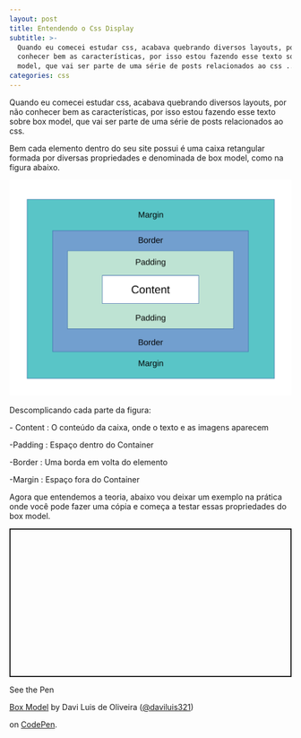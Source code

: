 ```yaml
---
layout: post
title: Entendendo o Css Display
subtitle: >-
  Quando eu comecei estudar css, acabava quebrando diversos layouts, por não
  conhecer bem as características, por isso estou fazendo esse texto sobre box
  model, que vai ser parte de uma série de posts relacionados ao css ...
categories: css
---
```

Quando eu comecei estudar css, acabava quebrando diversos layouts, por não conhecer bem as características, por isso estou fazendo esse texto sobre box model, que vai ser parte de uma série de posts relacionados ao css.

Bem  cada elemento dentro do seu site possui é uma caixa retangular formada por diversas propriedades e denominada de box model, como na figura abaixo.

![Box Model](/img/uploads/box-model.svg "Box Model")

 Descomplicando cada parte da figura:

\- Content : O conteúdo da caixa, onde o texto e as imagens aparecem

\-Padding : Espaço dentro do Container 

\-Border : Uma borda em volta do elemento

\-Margin :  Espaço fora do Container

Agora que entendemos a teoria, abaixo vou deixar um exemplo na prática onde você pode fazer uma cópia e começa a testar essas propriedades do box model.

<div>

<p class="codepen" data-height="265" data-theme-id="0" data-default-tab="html,result" data-user="daviluis321" data-slug-hash="pozrqKw" style="height: 265px; box-sizing: border-box; display: flex; align-items: center; justify-content: center; border: 2px solid; margin: 1em 0; padding: 1em;" data-pen-title="Box Model">

  <span>See the Pen <a href="https://codepen.io/daviluis321/pen/pozrqKw/">

  Box Model</a> by Davi Luis de Oliveira (<a href="https://codepen.io/daviluis321">@daviluis321</a>)

  on <a href="https://codepen.io">CodePen</a>.</span>

</p>

</div>
